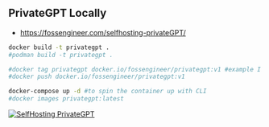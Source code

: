 ## PrivateGPT Locally

* <https://fossengineer.com/selfhosting-privateGPT/>

```sh
docker build -t privategpt .
#podman build -t privategpt .

#docker tag privategpt docker.io/fossengineer/privategpt:v1 #example I used
#docker push docker.io/fossengineer/privategpt:v1

docker-compose up -d #to spin the container up with CLI
#docker images privategpt:latest
```

[![SelfHosting PrivateGPT](http://img.youtube.com/vi/Ib3nQu5bB_k/0.jpg)](http://www.youtube.com/watch?v=Ib3nQu5bB_k)
